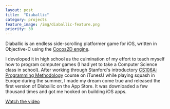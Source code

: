 ```yaml
---
layout: post
title:  "Diaballic"
category: projects
feature_image: /img/diaballic-feature.png
priority: 30
---
```

Diaballic is an endless side-scrolling platformer game for iOS, written in Objective-C using the [Cocos2D engine](http://cocos2d.org). 

I developed it in high school as the culmination of my effort to teach myself how to program computer games (I had yet to take a Computer Science class in school). After working through Stanford's introductory [CS106A: Programming Methodology](https://itunes.apple.com/us/itunes-u/programming-methodology/id384232896?mt=10) course on iTunesU while playing squash in Europe during the summer, I made my dream come true and released the first version of Diaballic on the App Store. It was downloaded a few thousand times and got me hooked on building iOS apps.

[Watch the video](https://www.youtube.com/watch?v=QdaIqgoEf9U)